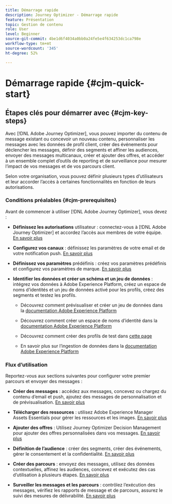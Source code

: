 ```yaml
---
title: Démarrage rapide
description: Journey Optimizer - Démarrage rapide
feature: Présentation
topic: Gestion de contenu
role: User
level: Beginner
source-git-commit: 4be1d6f4034a0bb0a24fe5e4f634253dc1ca798e
workflow-type: tm+mt
source-wordcount: '345'
ht-degree: 52%

---
```


# Démarrage rapide {#cjm-quick-start}

## Étapes clés pour démarrer avec {#cjm-key-steps}

Avec [!DNL Adobe Journey Optimizer], vous pouvez importer du contenu de message existant ou concevoir un nouveau contenu, personnaliser les messages avec les données de profil client, créer des événements pour déclencher les messages, définir des segments et affiner les audiences, envoyer des messages multicanaux, créer et ajouter des offres, et accéder à un ensemble complet d’outils de reporting et de surveillance pour mesurer l’impact de vos messages et de vos parcours client.

Selon votre organisation, vous pouvez définir plusieurs types d’utilisateurs et leur accorder l’accès à certaines fonctionnalités en fonction de leurs autorisations.

### Conditions préalables  {#cjm-prerequisites}

Avant de commencer à utiliser [!DNL Adobe Journey Optimizer], vous devez :

* **Définissez les autorisations** utilisateur : connectez-vous à  [!DNL Adobe Journey Optimizer] et accordez l’accès aux membres de votre équipe. [En savoir plus](../using/administration/permissions.md)

* **Configurez vos canaux** : définissez les paramètres de votre email et de votre notification push. [En savoir plus](../using/configuration/get-started-configuration.md)

* **Définissez vos paramètres** prédéfinis : créez vos paramètres prédéfinis et configurez vos paramètres de marque. [En savoir plus](../using/configuration/message-presets.md)

* **Identifier les données et créer un schéma et un jeu de données** : intégrez vos données à Adobe Experience Platform, créez un espace de noms d’identités et un jeu de données activé pour les profils, créez des segments et testez les profils.

   * Découvrez comment prévisualiser et créer un jeu de données dans la [documentation Adobe Experience Platform](https://experienceleague.adobe.com/docs/experience-platform/catalog/datasets/user-guide.html?lang=fr)

   * Découvrez comment créer un espace de noms d’identité dans la [documentation Adobe Experience Platform](https://experienceleague.adobe.com/docs/experience-platform/identity/namespaces.html?lang=fr#manage-namespaces)

   * Découvrez comment créer des profils de test dans [cette page](../using/building-journeys/creating-test-profiles.md)

   * En savoir plus sur l’ingestion de données dans la [documentation Adobe Experience Platform](https://experienceleague.adobe.com/docs/experience-platform/ingestion/home.html?lang=fr)


### Flux d’utilisation

Reportez-vous aux sections suivantes pour configurer votre premier parcours et envoyer des messages :

* **Créer des messages** : accédez aux messages, concevez ou chargez du contenu d’email et push, ajoutez des messages de personnalisation et de prévisualisation. [En savoir plus](create-message.md)

* **Télécharger des ressources** : utilisez Adobe Experience Manager Assets Essentials pour gérer les ressources et les images. [En savoir plus](assets-essentials.md)

* **Ajouter des offres** : Utilisez Journey Optimizer Decision Management pour ajouter des offres personnalisées dans vos messages. [En savoir plus](../using/offers/get-started/starting-offer-decisioning.md)

* **Définition de l’audience** : créer des segments, créer des événements, gérer le consentement et la confidentialité. [En savoir plus](../using/segment/about-segments.md)

* **Créer des parcours** : envoyez des messages, utilisez des données contextuelles, affinez les audiences, concevez et exécutez des cas d’utilisation à plusieurs étapes. [En savoir plus](building-journeys/journey.md)

* **Surveiller les messages et les parcours** : contrôlez l’exécution des messages, vérifiez les rapports de message et de parcours, assurez le suivi des mesures de délivrabilité. [En savoir plus](message-monitoring.md)
